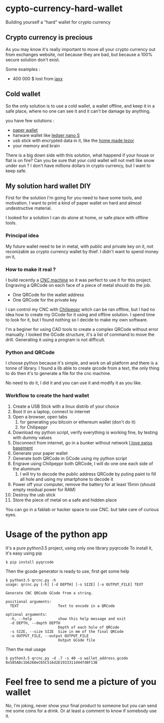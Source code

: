 # cypto-currency-hard-wallet
Building yourself a "hard" wallet for crypto currency

## Crypto currency is precious

As you may know it's really important to move all your crypto currency out from exchanges website, not because they are bad, but because a 100% secure solution don't exist. 

Some examples : 
- 400 000 $ lost from [jaxx](https://www.cryptocoinsnews.com/users-report-losing-400000-due-to-jaxx-wallet-vulnerability/)

## Cold wallet

So the only solution is to use a cold wallet, a wallet offline, and keep it in a safe place, where no one can see it and it can't be damage by anything.

you have few solutions :
- [paper wallet](https://www.bitaddress.org)
- harware wallet like [ledger nano S](https://www.ledgerwallet.com/products/ledger-nano-s)
- usb stick with encrypted data in it, like the [home made tezor](https://steemit.com/trezor/@furion/build-yourself-a-trezor)
- your memory and brain

There is a big down side with this solution, what happend if your house or flat is on fire? Can you be sure that your cold wallet will not melt like snow under sun ? I don't have millions dollars in crypto currency, but I want to keep safe.

## My solution hard wallet DIY

First for the solution I'm going for you need to have some tools, and motivation. I want to print a kind of paper wallet on hard and almost undestructive material.

I looked for a solution I can do alone at home, or safe place with offline tools.

### Principal idea

My future wallet need to be in metal, with public and private key on it, not reconizable as crypto currency wallet by thief.
I didn't want to spend money on it,

### How to make it real ?

I build recently a [CNC machine](https://en.wikipedia.org/wiki/Numerical_control) so it was perfect to use it for this project. Engraving a QRCode on each face of a piece of metal should do the job.

- One QRCode for the wallet address
- One QRCode for the private key

I can control my CNC with [Chilipeppr](http://chilipeppr.com/grbl) witch can be ran offline, but I had no idea how to create my GCode for it using and offline solution. I spend time to look for it, but I found nothing so I decide to make my own software.

I'm a beginer for using CAD tools to create a complex QRCode without error manually. I looked the GCode structure, it's a list of command to move the drill. Generating it using a program is not difficult.

### Python and QRCode

I choose python because it's simple, and work on all platform and there is a tonne of library. I found a lib able to create qrcode from a text, the only thing to do then it's to generate a file for the cnc machine.

No need to do it, I did it and you can use it and modify it as you like.

### Workflow to create the hard wallet

1. Create a USB Stick with a linux distrib of your choice
2. Boot it on a laptop, connect to internet
3. Open a browser, open tabs 
    1. for generating you bitcoin or ethereum wallet (don't do it)
    2. for Chilipeppr
4. Download my python script, verify everything is working fine, by testing with dummy values
5. Disconnect from internet, go in a bunker without network [I love swiss basement](https://www.swissinfo.ch/eng/prepared-for-anything_bunkers-for-all/995134)
6. Generate your paper wallet
7. Generate both QRCode in GCode using my python script
8. Engrave using Chilipeppr both QRCode, I will do one one each side of the aluminum
    1. I will try to decode the public address QRCode by puting paint to fill all hole and using my smartphone to decode it
9. Power off your computer, remove the battery for at least 15min (should empty residual power for RAM)
10. Destroy the usb stick
11. Store the piece of metal on a safe and hidden place

You can go in a fablab or hacker space to use CNC. but take care of curious eyes.

# Usage of the python app

It's a pure python3.5 project, using only one library pyqrcode
To install it, it's easy using pip

```
$ pip install pyqrcode
```

Then the gcode generator is ready to use, first get some help

```
$ python3.5 qrcnc.py -h
usage: qrcnc.py [-h] [-d DEPTH] [-s SIZE] [-o OUTPUT_FILE] TEXT

Generate CNC QRCode GCode from a string.

positional arguments:
  TEXT                  Text to encode in a QRCode

optional arguments:
  -h, --help            show this help message and exit
  -d DEPTH, --depth DEPTH
                        Depth of each hole of QRCode
  -s SIZE, --size SIZE  Size in mm of the final QRCode
  -o OUTPUT_FILE, --output OUTPUT_FILE
                        Output GCode file
```

Then the real usage
```
$ python3.5 qrcnc.py -d .7 -s 40 -o wallet_address.gcode 0x585ADc1b6268eC65C516d2E1933311d44fd8F13B
```

# Feel free to send me a picture of you wallet

No, I'm joking, never show your final product to someone but you can send me some coins for a drink. Or at least a comment to know if somebody use it.
